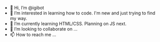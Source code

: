 - 👋 Hi, I’m @igibot
- 👀 I’m interested in learning how to code. I'm new and just trying to find my way.
- 🌱 I’m currently learning HTML/CSS. Planning on JS next.
- 💞️ I’m looking to collaborate on ...
- 📫 How to reach me ...

<!---
igibot/igibot is a ✨ special ✨ repository because its `README.md` (this file) appears on your GitHub profile.
You can click the Preview link to take a look at your changes.
--->
